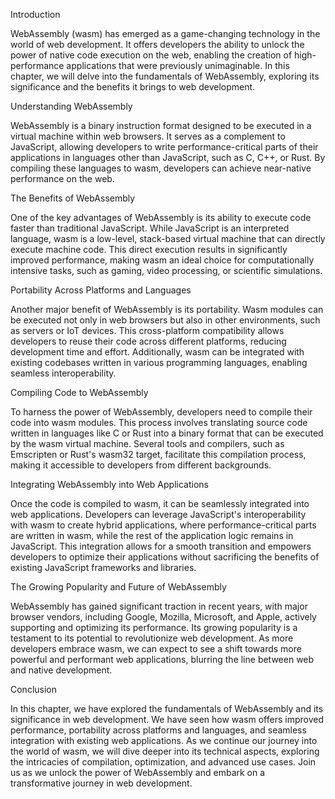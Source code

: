 Introduction

WebAssembly (wasm) has emerged as a game-changing technology in the world of web development. It offers developers the ability to unlock the power of native code execution on the web, enabling the creation of high-performance applications that were previously unimaginable. In this chapter, we will delve into the fundamentals of WebAssembly, exploring its significance and the benefits it brings to web development.

Understanding WebAssembly

WebAssembly is a binary instruction format designed to be executed in a virtual machine within web browsers. It serves as a complement to JavaScript, allowing developers to write performance-critical parts of their applications in languages other than JavaScript, such as C, C++, or Rust. By compiling these languages to wasm, developers can achieve near-native performance on the web.

The Benefits of WebAssembly

One of the key advantages of WebAssembly is its ability to execute code faster than traditional JavaScript. While JavaScript is an interpreted language, wasm is a low-level, stack-based virtual machine that can directly execute machine code. This direct execution results in significantly improved performance, making wasm an ideal choice for computationally intensive tasks, such as gaming, video processing, or scientific simulations.

Portability Across Platforms and Languages

Another major benefit of WebAssembly is its portability. Wasm modules can be executed not only in web browsers but also in other environments, such as servers or IoT devices. This cross-platform compatibility allows developers to reuse their code across different platforms, reducing development time and effort. Additionally, wasm can be integrated with existing codebases written in various programming languages, enabling seamless interoperability.

Compiling Code to WebAssembly

To harness the power of WebAssembly, developers need to compile their code into wasm modules. This process involves translating source code written in languages like C or Rust into a binary format that can be executed by the wasm virtual machine. Several tools and compilers, such as Emscripten or Rust's wasm32 target, facilitate this compilation process, making it accessible to developers from different backgrounds.

Integrating WebAssembly into Web Applications

Once the code is compiled to wasm, it can be seamlessly integrated into web applications. Developers can leverage JavaScript's interoperability with wasm to create hybrid applications, where performance-critical parts are written in wasm, while the rest of the application logic remains in JavaScript. This integration allows for a smooth transition and empowers developers to optimize their applications without sacrificing the benefits of existing JavaScript frameworks and libraries.

The Growing Popularity and Future of WebAssembly

WebAssembly has gained significant traction in recent years, with major browser vendors, including Google, Mozilla, Microsoft, and Apple, actively supporting and optimizing its performance. Its growing popularity is a testament to its potential to revolutionize web development. As more developers embrace wasm, we can expect to see a shift towards more powerful and performant web applications, blurring the line between web and native development.

Conclusion

In this chapter, we have explored the fundamentals of WebAssembly and its significance in web development. We have seen how wasm offers improved performance, portability across platforms and languages, and seamless integration with existing web applications. As we continue our journey into the world of wasm, we will dive deeper into its technical aspects, exploring the intricacies of compilation, optimization, and advanced use cases. Join us as we unlock the power of WebAssembly and embark on a transformative journey in web development.